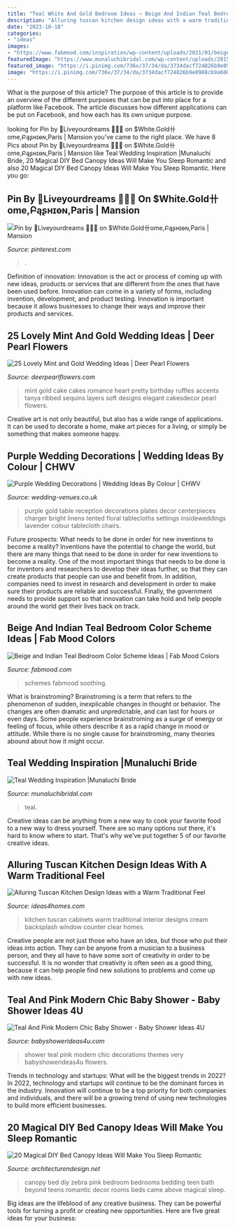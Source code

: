 ```yaml
---
title: "Teal White And Gold Bedroom Ideas ~ Beige And Indian Teal Bedroom Color Scheme Ideas"
description: "Alluring tuscan kitchen design ideas with a warm traditional feel"
date: "2023-10-18"
categories:
- "ideas"
images:
- "https://www.fabmood.com/inspiration/wp-content/uploads/2021/01/beige-and-indian-teal-bedroom-color-scheme-547x1024.jpg"
featuredImage: "https://www.munaluchibridal.com/wp-content/uploads/2015/02/Teal6.jpg"
featured_image: "https://i.pinimg.com/736x/37/34/da/3734dacf724826b9e8988cb9a600500f.jpg"
image: "https://i.pinimg.com/736x/37/34/da/3734dacf724826b9e8988cb9a600500f.jpg"
---
```



What is the purpose of this article?
The purpose of this article is to provide an overview of the different purposes that can be put into place for a platform like Facebook. The article discusses how different applications can be put on Facebook, and how each has its own unique purpose.

	

		
looking for Pin by 💝Liveyourdreams 🍃🌷🍃 on $White.Gold卄ome,Բąʂʜɪѳɴ,Paris | Mansion you've came to the right place. We have 8 Pics about Pin by 💝Liveyourdreams 🍃🌷🍃 on $White.Gold卄ome,Բąʂʜɪѳɴ,Paris | Mansion like Teal Wedding Inspiration |Munaluchi Bride, 20 Magical DIY Bed Canopy Ideas Will Make You Sleep Romantic and also 20 Magical DIY Bed Canopy Ideas Will Make You Sleep Romantic. Here you go:
		
    
## Pin By 💝Liveyourdreams 🍃🌷🍃 On $White.Gold卄ome,Բąʂʜɪѳɴ,Paris | Mansion

<img loading=lazy src="https://i.pinimg.com/736x/37/34/da/3734dacf724826b9e8988cb9a600500f.jpg" onerror="this.onerror=null;this.src='https://tse3.mm.bing.net/th?id=OIP.1-N7stmrftkr7iLLQF-4NwHaMK&amp;pid=15.1';" alt="Pin by 💝Liveyourdreams 🍃🌷🍃 on $White.Gold卄ome,Բąʂʜɪѳɴ,Paris | Mansion">

_Source: pinterest.com_

>. 

	

Definition of innovation:
Innovation is the act or process of coming up with new ideas, products or services that are different from the ones that have been used before. Innovation can come in a variety of forms, including invention, development, and product testing. Innovation is important because it allows businesses to change their ways and improve their products and services.

    
## 25 Lovely Mint And Gold Wedding Ideas | Deer Pearl Flowers

<img loading=lazy src="http://www.deerpearlflowers.com/wp-content/uploads/2015/06/mint-romance-Soft-mint-ribbed-layers-wedding-cake-with-gold-accents-and-sequins.jpg" onerror="this.onerror=null;this.src='https://tse1.mm.bing.net/th?id=OIP.BlSOghb-DalIT-Qiu5J4BAHaO4&amp;pid=15.1';" alt="25 Lovely Mint and Gold Wedding Ideas | Deer Pearl Flowers">

_Source: deerpearlflowers.com_

>mint gold cake cakes romance heart pretty birthday ruffles accents tanya ribbed sequins layers soft designs elegant cakesdecor pearl flowers. 

	

Creative art is not only beautiful, but also has a wide range of applications. It can be used to decorate a home, make art pieces for a living, or simply be something that makes someone happy.

    
## Purple Wedding Decorations | Wedding Ideas By Colour | CHWV

<img loading=lazy src="https://www.wedding-venues.co.uk/sites/default/files/5-purple-wedding-decorations-gold-chairs-purple-tablecloths.jpg" onerror="this.onerror=null;this.src='https://tse2.mm.bing.net/th?id=OIP.iBeVFjS3eaa0MO1cUFvD7wHaLH&amp;pid=15.1';" alt="Purple Wedding Decorations | Wedding Ideas By Colour | CHWV">

_Source: wedding-venues.co.uk_

>purple gold table reception decorations plates decor centerpieces charger bright linens tented floral tablecloths settings insideweddings lavender colour tablecloth chairs. 

	

Future prospects: What needs to be done in order for new inventions to become a reality?
Inventions have the potential to change the world, but there are many things that need to be done in order for new inventions to become a reality. One of the most important things that needs to be done is for inventors and researchers to develop their ideas further, so that they can create products that people can use and benefit from. In addition, companies need to invest in research and development in order to make sure their products are reliable and successful. Finally, the government needs to provide support so that innovation can take hold and help people around the world get their lives back on track.

    
## Beige And Indian Teal Bedroom Color Scheme Ideas | Fab Mood Colors

<img loading=lazy src="https://www.fabmood.com/inspiration/wp-content/uploads/2021/01/beige-and-indian-teal-bedroom-color-scheme-547x1024.jpg" onerror="this.onerror=null;this.src='https://tse1.mm.bing.net/th?id=OIP.5TFIzEnka1D_X3hPmxKSiwHaN3&amp;pid=15.1';" alt="Beige and Indian Teal Bedroom Color Scheme Ideas | Fab Mood Colors">

_Source: fabmood.com_

>schemes fabmood soothing. 

	

What is brainstroming?
Brainstroming is a term that refers to the phenomenon of sudden, inexplicable changes in thought or behavior. The changes are often dramatic and unpredictable, and can last for hours or even days. Some people experience brainstroming as a surge of energy or feeling of focus, while others describe it as a rapid change in mood or attitude. While there is no single cause for brainstroming, many theories abound about how it might occur.

    
## Teal Wedding Inspiration |Munaluchi Bride

<img loading=lazy src="https://www.munaluchibridal.com/wp-content/uploads/2015/02/Teal6.jpg" onerror="this.onerror=null;this.src='https://tse2.mm.bing.net/th?id=OIP.6WYHgFJZqj4bTjKSS4osTAHaLL&amp;pid=15.1';" alt="Teal Wedding Inspiration |Munaluchi Bride">

_Source: munaluchibridal.com_

>teal. 

	

Creative ideas can be anything from a new way to cook your favorite food to a new way to dress yourself. There are so many options out there, it's hard to know where to start. That's why we've put together 5 of our favorite creative ideas.

    
## Alluring Tuscan Kitchen Design Ideas With A Warm Traditional Feel

<img loading=lazy src="https://www.ideas4homes.com/wp-content/uploads/2015/08/Simple-White-Counter-and-Cabinets-near-Cream-Backsplash-near-Clear-Window-in-Tuscan-Kitchen-Design-Ideas.jpg" onerror="this.onerror=null;this.src='https://tse1.mm.bing.net/th?id=OIP.B8ZJJ7P_PyXkg2TOWL0ALgHaFz&amp;pid=15.1';" alt="Alluring Tuscan Kitchen Design Ideas with a Warm Traditional Feel">

_Source: ideas4homes.com_

>kitchen tuscan cabinets warm traditional interior designs cream backsplash window counter clear homes. 

	

Creative people are not just those who have an idea, but those who put their ideas into action. They can be anyone from a musician to a business person, and they all have to have some sort of creativity in order to be successful. It is no wonder that creativity is often seen as a good thing, because it can help people find new solutions to problems and come up with new ideas.

    
## Teal And Pink Modern Chic Baby Shower - Baby Shower Ideas 4U

<img loading=lazy src="https://babyshowerideas4u.com/wp-content/uploads/2016/05/Teal-And-Pink-Modern-Chic-Baby-Shower-Cupcakes.jpg" onerror="this.onerror=null;this.src='https://tse4.mm.bing.net/th?id=OIP.BFeIYWquAwUsZLvfUHjfMgHaJ4&amp;pid=15.1';" alt="Teal And Pink Modern Chic Baby Shower - Baby Shower Ideas 4U">

_Source: babyshowerideas4u.com_

>shower teal pink modern chic decorations themes very babyshowerideas4u flowers. 

	

Trends in technology and startups: What will be the biggest trends in 2022?
In 2022, technology and startups will continue to be the dominant forces in the industry. Innovation will continue to be a top priority for both companies and individuals, and there will be a growing trend of using new technologies to build more efficient businesses.

    
## 20 Magical DIY Bed Canopy Ideas Will Make You Sleep Romantic

<img loading=lazy src="http://cdn.architecturendesign.net/wp-content/uploads/2015/07/AD-DIY-Bed-Canopy-18.jpg" onerror="this.onerror=null;this.src='https://tse4.mm.bing.net/th?id=OIP.AKjCfW2kRfPpCNHvgzt2rgHaJ7&amp;pid=15.1';" alt="20 Magical DIY Bed Canopy Ideas Will Make You Sleep Romantic">

_Source: architecturendesign.net_

>canopy bed diy zebra pink bedroom bedrooms bedding teen bath beyond teens romantic decor rooms beds came above magical sleep. 

	

Big ideas are the lifeblood of any creative business. They can be powerful tools for turning a profit or creating new opportunities. Here are five great ideas for your business:

